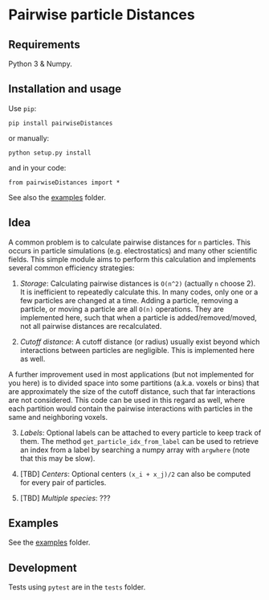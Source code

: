 # Pairwise particle Distances

## Requirements

Python 3 & Numpy.

## Installation and usage

Use `pip`:
```
pip install pairwiseDistances
```
or manually:
```
python setup.py install
```
and in your code:
```
from pairwiseDistances import *
```
See also the [examples](examples) folder.

## Idea

A common problem is to calculate pairwise distances for `n` particles. This occurs in particle simulations (e.g. electrostatics) and many other scientific fields. This simple module aims to perform this calculation and implements several common efficiency strategies:

1. *Storage*: Calculating pairwise distances is `O(n^2)` (actually `n` choose 2). It is inefficient to repeatedly calculate this. In many codes, only one or a few particles are changed at a time. Adding a particle, removing a particle, or moving a particle are all `O(n)` operations. They are implemented here, such that when a particle is added/removed/moved, not all pairwise distances are recalculated.

2. *Cutoff distance*: A cutoff distance (or radius) usually exist beyond which interactions between particles are negligible. This is implemented here as well.

A further improvement used in most applications (but not implemented for you here) is to divided space into some partitions (a.k.a. voxels or bins) that are approximately the size of the cutoff distance, such that far interactions are not considered. This code can be used in this regard as well, where each partition would contain the pairwise interactions with particles in the same and neighboring voxels.

3. *Labels*: Optional labels can be attached to every particle to keep track of them. The method `get_particle_idx_from_label` can be used to retrieve an index from a label by searching a numpy array with `argwhere` (note that this may be slow).

4. [TBD] *Centers*: Optional centers `(x_i + x_j)/2` can also be computed for every pair of particles.

5. [TBD] *Multiple species*: ???

## Examples

See the [examples](examples) folder.

## Development

Tests using `pytest` are in the `tests` folder.
